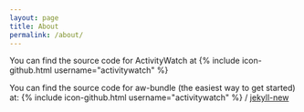```yaml
---
layout: page
title: About
permalink: /about/
---
```



You can find the source code for ActivityWatch at
{% include icon-github.html username="activitywatch" %}

You can find the source code for aw-bundle (the easiest way to get started) at:
{% include icon-github.html username="activitywatch" %} /
[jekyll-new](https://github.com/activitywatch/aw-server)
